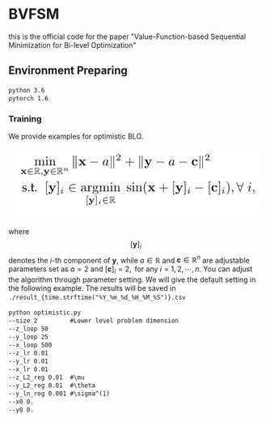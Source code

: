 # BVFSM
this is the official code for the paper "Value-Function-based Sequential Minimization for Bi-level Optimization"

## Environment Preparing
```
python 3.6
pytorch 1.6
```

### Training

We provide examples for optimistic BLO.<br>

<div align=center>
  
![optimistic BLO](eq20.png)
</div>

where $$[\mathbf{y}]_i$$ denotes the $i$-th component of $\mathbf{y}$, 
while $a \in \mathbb{R}$ and $\mathbf{c}\in \mathbb{R}^n$ are adjustable parameters set as $a=2$ and $[\mathbf{c}]_i=2, \text{ for any }i = 1,2,\cdots,n$. 
You can adjust the algorithm through parameter setting. We will give the default setting in the following example.
The results will be saved in `./result_{time.strftime("%Y_%m_%d_%H_%M_%S")}.csv`
```
python optimistic.py
--size 2         #Lower level problem dimension
--z_loop 50
--y_loop 25
--x_loop 500
--z_lr 0.01
--y_lr 0.01
--x_lr 0.01
--z_L2_reg 0.01  #\mu
--y_L2_reg 0.01  #\theta
--y_ln_reg 0.001 #\sigma^(1)
--x0 0.
--y0 0.
  ```

